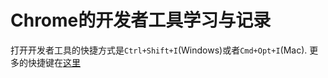 # Chrome的开发者工具学习与记录

打开开发者工具的快捷方式是`Ctrl+Shift+I`(Windows)或者`Cmd+Opt+I`(Mac). 更多的快捷键在[这里][1]

[1]:        https://developers.google.com/web/tools/chrome-devtools/inspect-styles/shortcuts

